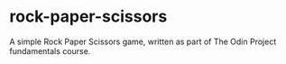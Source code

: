 # rock-paper-scissors

A simple Rock Paper Scissors game, written as part of The Odin Project fundamentals course.